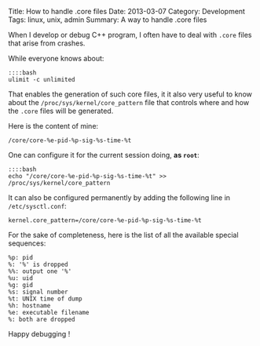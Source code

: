 Title: How to handle .core files
Date: 2013-03-07
Category: Development
Tags: linux, unix, admin
Summary: A way to handle .core files

When I develop or debug C++ program, I often have to deal with `.core` files that arise from crashes.

While everyone knows about:

    ::::bash
    ulimit -c unlimited

That enables the generation of such core files, it it also very useful to know about the `/proc/sys/kernel/core_pattern` file that controls where and how the `.core` files will be generated.

Here is the content of mine:

    /core/core-%e-pid-%p-sig-%s-time-%t

One can configure it for the current session doing, **as `root`**:

    ::::bash
    echo "/core/core-%e-pid-%p-sig-%s-time-%t" >> /proc/sys/kernel/core_pattern

It can also be configured permanently by adding the following line in `/etc/sysctl.conf`:

    kernel.core_pattern=/core/core-%e-pid-%p-sig-%s-time-%t

For the sake of completeness, here is the list of all the available special sequences:

    %p: pid
    %: '%' is dropped
    %%: output one '%'
    %u: uid
    %g: gid
    %s: signal number
    %t: UNIX time of dump
    %h: hostname
    %e: executable filename
    %: both are dropped

Happy debugging !

